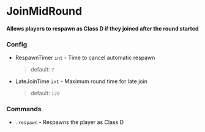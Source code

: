 ﻿# JoinMidRound

#### Allows players to respawn as Class D if they joined after the round started

### Config

- RespawnTimer `int` - Time to cancel automatic respawn

  > default: `7`
- LateJoinTime `int` - Maximum round time for late join

  > default: `120`

### Commands

- `.respawn` - Respawns the player as Class D